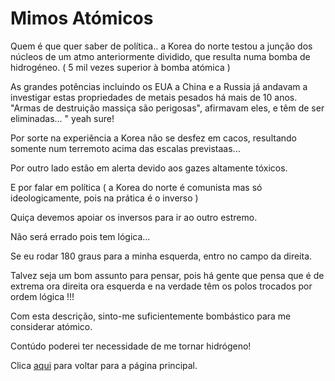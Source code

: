 # Mimos Atómicos

Quem é que quer saber de política.. a Korea do norte testou a junção dos núcleos de um atmo anteriormente dividido, que resulta numa bomba de hidrogéneo. ( 5 mil vezes superior à bomba atómica )

As grandes potências incluindo os EUA a China e a Russia já andavam a investigar estas propriedades de metais pesados há mais de 10 anos. "Armas de destruição massiça são perigosas", afirmavam eles, e têm de ser eliminadas... " yeah sure!

Por sorte na experiência a Korea não se desfez em cacos, resultando somente num terremoto acima das escalas previstaas...

Por outro lado estão em alerta devido aos gazes altamente tóxicos.

E por falar em política ( a Korea do norte é comunista mas só ideologicamente, pois na prática é o inverso )

Quiça devemos apoiar os inversos para ir ao outro estremo.

Não será errado pois tem lógica...

Se eu rodar 180 graus para a minha esquerda, entro no campo da direita.

Talvez seja um bom assunto para pensar, pois há gente que pensa que é de extrema ora direita ora esquerda e na verdade têm os polos trocados por ordem lógica !!!

Com esta descrição, sinto-me suficientemente bombástico para me considerar atómico.

Contúdo poderei ter necessidade de me tornar hidrógeno!

Clica [aqui](../README.md) para voltar para a página principal.
